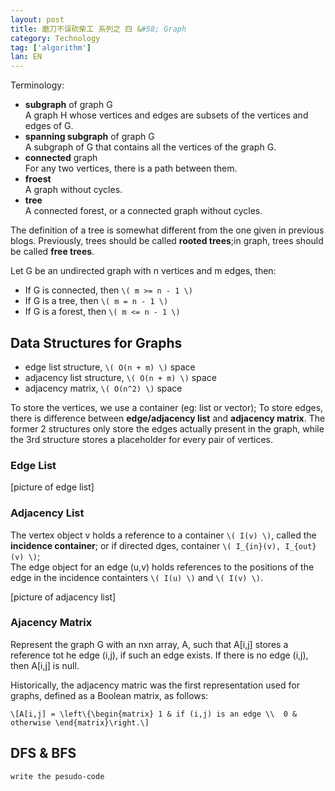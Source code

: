 ```yaml
---
layout: post
title: 磨刀不误砍柴工 系列之 四 &#58; Graph
category: Technology
tag: ['algorithm']
lan: EN
---
```


Terminology:

- __subgraph__ of graph G <br/>
A graph H whose vertices and edges are subsets of the vertices and edges of G.
- __spanning subgraph__ of graph G <br/>
A subgraph of G that contains all the vertices of the graph G.
- __connected__ graph <br/>
For any two vertices, there is a path between them.
- __froest__ <br/>
A graph without cycles.
- __tree__ <br/>
A connected forest, or a connected graph without cycles.

The definition of a tree is somewhat different from the one given in previous blogs. Previously, trees should be called __rooted trees__;in graph, trees should be called __free trees__.

Let G be an undirected graph with n vertices and m edges, then:

- If G is connected, then `\( m >= n - 1 \)`
- If G is a tree, then `\( m = n - 1 \)`
- If G is a forest, then `\( m <= n - 1 \)`

## Data Structures for Graphs

- edge list structure, `\( O(n + m) \)` space
- adjacency list structure, `\( O(n + m) \)` space
- adjacency matrix, `\( O(n^2) \)` space

To store the vertices, we use a container (eg: list or vector);
To store edges, there is difference between __edge/adjacency list__ and __adjacency matrix__. The former 2 structures only store the edges actually present in the graph, while the 3rd structure stores a placeholder for every pair of vertices.

### Edge List

[picture of edge list]

### Adjacency List

The vertex object v holds a reference to a container `\( I(v) \)`, called the __incidence container__; or if directed dges, container `\( I_{in}(v), I_{out}(v) \)`; <br/>
The edge object for an edge (u,v) holds references to the positions of the edge in the incidence containters `\( I(u) \)` and `\( I(v) \)`.

[picture of adjacency list]

### Ajacency Matrix

Represent the graph G with an nxn array, A, such that A[i,j] stores a reference tot he edge (i,j), if such an edge exists. If there is no edge (i,j), then A[i,j] is null.

Historically, the adjacency matric was the first representation used for graphs, defined as a Boolean matrix, as follows:

`\[A[i,j] = \left\{\begin{matrix}
1 & if (i,j) is an edge \\ 
0 & otherwise
\end{matrix}\right.\]`

## DFS & BFS

    write the pesudo-code